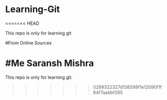 # Learning-Git
<<<<<<< HEAD

This repo is only for learning git

#From
Online Sources

#Me 
Saransh Mishra
=======
This repo is only for learning git.
>>>>>>> 0299322327d138599f1e12090f1f84f7aabbf265
